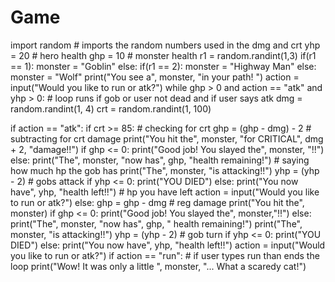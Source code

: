 # Game
import random # imports the random numbers used in the dmg and crt
yhp = 20  # hero health
ghp = 10  # monster health
r1 = random.randint(1,3)
if(r1 == 1):
  monster = "Goblin"
else:
    if(r1 == 2):
      monster = "Highway Man"
    else:
      monster = "Wolf"
print("You see a", monster, "in your path! ")
action = input("Would you like to run or atk?")
while ghp > 0 and action == "atk" and yhp > 0: # loop runs if gob or user not dead and if user says atk
  dmg = random.randint(1, 4)
  crt = random.randint(1, 100)
  
  if action == "atk":
        if crt >= 85:  # checking for crt
            ghp = (ghp - dmg) - 2  # subtracting for crt damage
            print("You hit the", monster, "for CRITICAL", dmg + 2, "damage!!")
            if ghp <= 0:
                print("Good job! You slayed the", monster, "!!")
            else:
                print("The", monster, "now has", ghp, "health remaining!")          # saying how much hp the gob has
                print("The", monster, "is attacking!!")
                yhp = (yhp - 2)                                            # gobs attack
                if yhp <= 0:
                    print("YOU DIED")
                else:
                    print("You now have", yhp, "health left!!")                 # hp you have left
                    action = input("Would you like to run or atk?")
        else:
            ghp = ghp - dmg      # reg damage
            print("You hit the", monster)
            if ghp <= 0:
                print("Good job! You slayed the", monster,"!!")
            else:
                print("The", monster, "now has", ghp, " health remaining!")
                print("The", monster, "is attacking!!")
                yhp = (yhp - 2)                              # gob turn
                if yhp <= 0:
                    print("YOU DIED")
                else:
                    print("You now have", yhp, "health left!!")
                    action = input("Would you like to run or atk?")
if action == "run":    # if user types run than ends the loop
    print("Wow! It was only a little ", monster, "... What a scaredy cat!")
